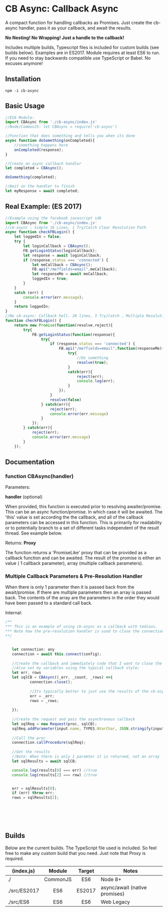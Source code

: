# CB Async: Callback Async
A compact function for handling callbacks as Promises. Just create the cb-async handler, pass it as your callback, and await the results. 

**No Nesting! No Wrapping! Just a handle to the callback!**

Includes multiple builds, Typescript files is included for custom builds (see builds below). Examples are in ES2017. Module requires at least ES6 to run. If you need to stay backwards compatible use TypeScript or Babel.  No excuses anymore!

## Installation

```npm
npm -i cb-async
```

## Basic Usage
```javascript
//ES6 Module:
import CBAsync from './cb-async/index.js'
//Node/CommonJS: let CBAsync = require('cb-async')

//Function that does something and tells you when its done
async function doSomething(onCompleted){
	//something happens here
	onCompleted(response);
}

//Create an async callback handler 
let completed = CBAsync();

doSomething(completed);

//Wait on the handler to finish 
let myResponse = await completed; 
```
	

## Real Example: (ES 2017) 
```javascript
//Example using the facebook javascript sdk
import CBAsync from './cb-async/index.js'
//cb-async : Simple 16 Lines, 1 Try/Catch Clear Resolution Path
async function checkFBLogin() {
    let loggedIn = false;
    try {
        let loginCallback = CBAsync();
        FB.getLoginStatus(loginCallback);
        let response = await loginCallback;
        if (response.status === 'connected') {
            let meCallback = CBAsync();
            FB.api("/me?fields=email",meCallback);
            let responseMe = await meCallback;
            loggedIn = true;
        }
    }
    catch (err) {
        console.error(err.message);
    }
    return loggedIn;
}
//No cb-async: Callback hell. 26 lines, 3 Try/Catch , Multiple Resolution paths 
function checkFBLogin() {
    return new Promise(function(resolve,reject){
		try{
			FB.getLoginStatus(function(response){
				try{
					if (response.status === 'connected') {
			            FB.api("/me?fields=email",function(responseMe){
							try{				            
								//Do something
							    resolve(true);
							}
							catch(err){
								reject(err);
								console.log(err);
							}
			            });   
			        }
			        resolve(false)
				} catch(err){
					reject(err);
					console.error(err.message)
				}
			});
		} catch(err){
			reject(err);
			console.error(err.message)
		}
	});
```

## Documentation 

### function CBAsync(handler)
Parameters: 

**handler** (optional)

When provided, this function is executed prior to resolving awaiter/promise. This can be an async function/promise. In which case it will be awaited. The 'this' value is set according the the callback, and all of the callback parameters can be accessed in this function. This is primarily for readability or to potentially branch to a set of different tasks independent of the result thread. See example below.  

Returns: **Proxy**

The function returns a 'PromiseLike' proxy that can be provided as a callback function and can be awaited. The result of the promise is either an value ( 1 callback parameter),  array (multiple callback parameters).

### Multiple Callback Parameters & Pre-Resolution Handler
When there is only 1 parameter then it is passed back from the await/promise. If there are multiple parameters then an array is passed back. The contents of the array are the parameters in the order they would have been passed to a standard call back.

Internal:
 ```javascript
/** 
*** This is an example of using cb-async as a callback with tedious.
*** Note how the pre-resolution handler is used to close the connection. (Primarily for readability)
**/


	let connection: any
	connection = await this.connect(config);
	
	//Create the callback and immediately code that I want to close the connection when it is done.
	//Also set my variables using the typical callback style;
	let err, rows
	let sqlCB = CBAsync((_err, _count, _rows) =>{
			connection.close();
			
			//Its typically better to just use the results of the cb-async promise. (See below)
			err = _err;
			rows = _rows;
			
	});
	
	//Create the request and pass the asynchronous callback
	let sqlReq = new Request(proc, sqlCB);
	sqlReq.addParameter(input.name, TYPES.NVarChar, JSON.stringify(input.value));
	
	//Call the proc
	connection.callProcedure(sqlReq);
	
	//Get the results 
	//Note: When there is only 1 paramter it is returned, not an array
	let sqlResults = await sqlCB;

	console.log(results[0] === err) //true
	console.log(results[2] === row) //true		


	err = sqlResults[0];
	if (err) throw err;
	rows = sqlResults[2];



		
  
 ```


## Builds
Below are the current builds. The TypeScript file used is included. So feel free to make any custom build that you need. Just note that Proxy is required.

| (index.js)  | Module |  Target| Notes
| ------------- | :-------------: |:--------:|-----
| ./  | CommonJS  | ES6| Node 8+ 
| ./src/ES2017  |ES6  | ES2017 | async/await (native promises)
| ./src/ES6| ES6| ES6 | Web Legacy

